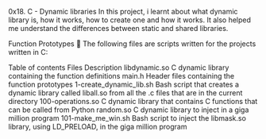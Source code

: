 0x18. C - Dynamic libraries
In this project, i learnt about what dynamic library is, how it works, how to create one and how it works. It also helped me understand the differences between static and shared libraries.

Function Prototypes 💾
The following files are scripts written for the projects written in C:

Table of contents
Files	Description
libdynamic.so	C dynamic library containing the function definitions
main.h	Header files containing the function prototypes
1-create_dynamic_lib.sh	Bash script that creates a dynamic library called liball.so from all the .c files that are in the current directory
100-operations.so	C dynamic library that contains C functions that can be called from Python
random.so	C dynamic library to inject in a giga million program
101-make_me_win.sh	Bash script to inject the libmask.so library, using LD_PRELOAD, in the giga million program
